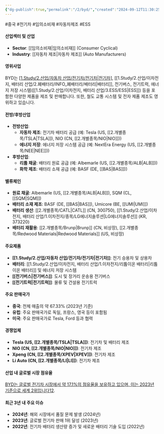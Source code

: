 ```yaml
---
{"dg-publish":true,"permalink":"/2/byd/","created":"2024-09-12T11:30:25.619+09:00","updated":"2025-07-29T21:37:04.446+09:00"}
---
```


#중국 #전기차 #임의소비재 #자동차제조 #ESS

#### 산업섹터 및 산업

- **Sector**: [[임의소비재\|임의소비재]] (Consumer Cyclical)
- **Industry**: [[자동차 제조\|자동차 제조]] (Auto Manufacturers)

#### 영위사업

BYD는 [[1.Study/2.산업/자동차 산업/전기차/전기차\|전기차]](EV), [[1.Study/2.산업/이차전지, 배터리 산업/2.폐배터리/INFO_폐배터리/배터리\|배터리]], 전기버스, 전기트럭, 에너지 저장 시스템([[1.Study/2.산업/이차전지, 배터리 산업/3.ESS/ESS\|ESS]]) 등을 포함한 다양한 제품을 제조 및 판매합니다. 또한, 철도 교통 시스템 및 전자 제품 제조도 영위하고 있습니다.

#### 전방/후방산업

- **전방산업**:
    - **자동차 제조**: 전기차 배터리 공급 (예: Tesla (US, [[2.개별종목/TSLA\|TSLA]]), NIO (CN, [[2.개별종목/NIO\|NIO]]))
    - **에너지 저장**: 에너지 저장 시스템 공급 (예: NextEra Energy (US, [[2.개별종목/NEE\|NEE]]))
- **후방산업**:
    - **리튬 채굴**: 배터리 원료 공급 (예: Albemarle (US, [[2.개별종목/ALB\|ALB]]))
    - **화학 제조**: 배터리 소재 공급 (예: BASF (DE, [[BAS\|BAS]]))

#### 밸류체인

- **원료 채굴**: Albemarle (US, [[2.개별종목/ALB\|ALB]]), SQM (CL, [[SQM\|SQM]])
- **배터리 소재 제조**: BASF (DE, [[BAS\|BAS]]), Umicore (BE, [[UMI\|UMI]])
- **배터리 생산**: [[2.개별종목/CATL\|CATL]] (CN, 300750), [[1.Study/2.산업/이차전지, 배터리 산업/1.이차전지/종목/LG에너지솔루션\|LG에너지솔루션]] (KR, 373220)
- **배터리 재활용**: [[2.개별종목/Brunp\|Brunp]] (CN, 비상장), [[2.개별종목/Redwood Materials\|Redwood Materials]] (US, 비상장)

#### 주요제품

- **[[1.Study/2.산업/자동차 산업/전기차/전기차\|전기차]]**: 전기 승용차 및 상용차
- **배터리**: [[1.Study/2.산업/이차전지, 배터리 산업/1.이차전지/리튬이온 배터리\|리튬이온 배터리]] 및 에너지 저장 시스템
- **[[전기버스\|전기버스]]**: 도시 및 장거리 운송용 전기버스
- **[[전기트럭\|전기트럭]]**: 물류 및 건설용 전기트럭

#### 주요 판매국가

- **중국**: 전체 매출의 약 67.33% (2023년 기준)
- **유럽**: 주요 판매국가로 독일, 프랑스, 영국 등이 포함됨
- **미국**: 주요 판매국가로 Tesla, Ford 등과 협력

#### 경쟁업체

- **Tesla (US, [[2.개별종목/TSLA\|TSLA]])**: 전기차 및 배터리 제조
- **NIO (CN, [[2.개별종목/NIO\|NIO]])**: 전기차 제조
- **Xpeng (CN, [[2.개별종목/XPEV\|XPEV]])**: 전기차 제조
- **Li Auto (CN, [[2.개별종목/LI\|LI]])**: 전기차 제조

#### 산업 내 글로벌 시장 점유율

[BYD는 글로벌 전기차 시장에서 약 17.1%의 점유율을 보유하고 있으며, 이는 2023년 기준으로 세계 2위입니다](https://www.visualcapitalist.com/visualizing-global-electric-vehicle-sales-in-2023-by-market-share/)[1](https://www.visualcapitalist.com/visualizing-global-electric-vehicle-sales-in-2023-by-market-share/)[2](https://www.statista.com/statistics/541390/global-sales-of-plug-in-electric-vehicle-manufacturers/).

#### 최근 3년 내 주요 이슈

- **2024년**: 해외 시장에서 품질 문제 발생 (2024년)
- **2023년**: 글로벌 전기차 판매 1위 달성 (2023년)
- **2022년**: 전기차 배터리 생산량 증가 및 새로운 배터리 기술 도입 (2022년)
